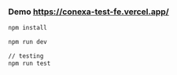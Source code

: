 ### Demo https://conexa-test-fe.vercel.app/

```bash
npm install

npm run dev

// testing
npm run test
```
